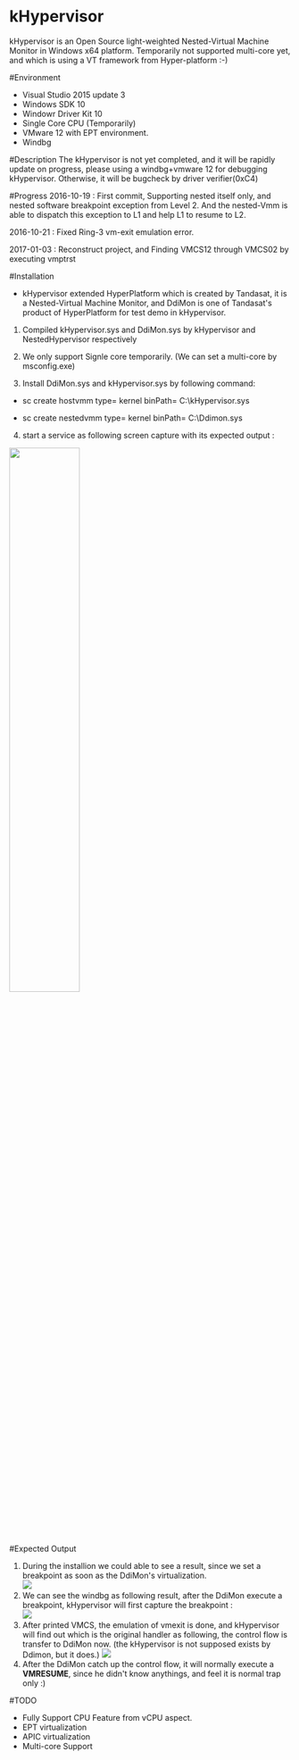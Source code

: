 # kHypervisor
kHypervisor is an Open Source light-weighted Nested-Virtual Machine Monitor in Windows x64 platform. Temporarily not supported multi-core yet, and which is using a VT framework from Hyper-platform :-)

#Environment
- Visual Studio 2015 update 3 
- Windows SDK 10
- Windowr Driver Kit 10
- Single Core CPU (Temporarily)
- VMware 12 with EPT environment.
- Windbg

#Description
The kHypervisor is not yet completed, and it will be rapidly update on progress, please using a windbg+vmware 12 for debugging kHypervisor. Otherwise, it will be bugcheck by driver verifier(0xC4)

#Progress
2016-10-19 :  First commit, Supporting nested itself only, and nested software breakpoint exception from Level 2. And the nested-Vmm is able to dispatch this exception to L1 and help L1 to resume to L2.


2016-10-21 : Fixed Ring-3 vm-exit emulation error. 

2017-01-03 : Reconstruct project, and Finding VMCS12 through VMCS02 by executing vmptrst 

#Installation

 - kHypervisor extended HyperPlatform which is created by Tandasat, it is a Nested-Virtual Machine Monitor, and DdiMon is one of Tandasat's product of HyperPlatform for test demo in kHypervisor.

 1. Compiled kHypervisor.sys and DdiMon.sys by kHypervisor and NestedHypervisor respectively

 2. We only support Signle core temporarily. (We can set a multi-core by msconfig.exe)

 3. Install DdiMon.sys and kHypervisor.sys by following command:

  -  sc create hostvmm type= kernel binPath= C:\kHypervisor.sys 
  
  -  sc create nestedvmm type= kernel binPath= C:\Ddimon.sys

 4. start a service as following screen capture with its expected output : 

 <img src="https://cloud.githubusercontent.com/assets/22551808/21606548/47069716-d1eb-11e6-9620-4c7262aad172.png" width="50%" height="50%"> </img>

#Expected Output
 1. During the installion we could able to see a result, since we set a breakpoint as soon as the DdiMon's virtualization. </br>
 <img src="https://cloud.githubusercontent.com/assets/22551808/21608786/796ca796-d1f9-11e6-98c7-853933c7447b.png"> </img>
 2. We can see the windbg as following result, after the DdiMon execute a breakpoint, kHypervisor will first capture the breakpoint : </br>
  <img src="https://cloud.githubusercontent.com/assets/22551808/21608841/ce0d11aa-d1f9-11e6-8014-db882836c751.png"> </img>
 3. After printed VMCS, the emulation of vmexit is done, and kHypervisor will find out which is the original handler as following, the control flow is transfer to DdiMon now. (the kHypervisor is not supposed exists by Ddimon, but it does.)
  <img src="https://cloud.githubusercontent.com/assets/22551808/21608895/50274d54-d1fa-11e6-84a2-fddd41b5d2b5.png"> </img>
 4. After the DdiMon catch up the control flow, it will normally execute a <b>VMRESUME</b>, since he didn't know anythings, and feel it is normal trap only :) </br>

  

#TODO
 - Fully Support CPU Feature from vCPU aspect.
 - EPT virtualization
 - APIC virtualization
 - Multi-core Support
 
